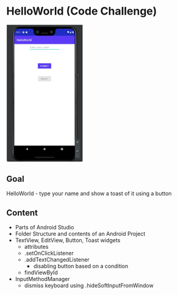 # HelloWorld (Code Challenge)
<img src="../../assets/hello-world.gif" width="200" />

## Goal

HelloWorld - type your name and show a toast of it using a button

## Content
- Parts of Android Studio
- Folder Structure and contents of an Android Project
- TextView, EditView, Button, Toast widgets
  - attributes
  - .setOnClickListener
  - .addTextChangedListener
    - disabling button based on a condition
  - findViewById
- InputMethodManager
  - dismiss keyboard using .hideSoftInputFromWindow